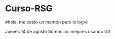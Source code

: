 # Curso-RSG

#hola, me costó un montón pero lo logré

Jueves 14 de agosto
Somos los mejores usando Git 

